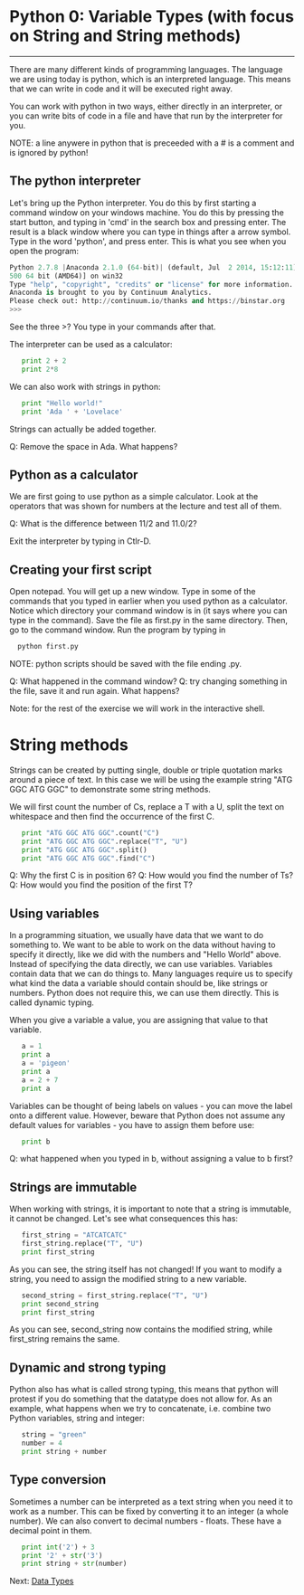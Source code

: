 # Python 0: Variable Types (with focus on String and String methods)

* * * * *

There are many different kinds of programming languages. The language we are using today is python, which is an interpreted language. This means that we can write in code and it will be executed right away. 

You can work with python in two ways, either directly in an interpreter, or you can write bits of code in a file and have that run by the interpreter for you. 

NOTE: a line anywere in python that is preceeded with a # is a comment and is ignored by python!

## The python interpreter

Let's bring up the Python interpreter. You do this by first starting a command window on your windows machine. You do this by pressing the start button, and typing in 'cmd' in the search box and pressing enter. The result is a black window where you can type in things after a arrow symbol. Type in the word 'python', and press enter. This is what you see when you open the program:

```python
Python 2.7.8 |Anaconda 2.1.0 (64-bit)| (default, Jul  2 2014, 15:12:11) [MS
500 64 bit (AMD64)] on win32
Type "help", "copyright", "credits" or "license" for more information.
Anaconda is brought to you by Continuum Analytics.
Please check out: http://continuum.io/thanks and https://binstar.org
>>>
```

See the three >? You type in your commands after that.

The interpreter can be used as a calculator:

```python
   print 2 + 2
   print 2*8
```

We can also work with strings in python:

```python
   print "Hello world!"
   print 'Ada ' + 'Lovelace'
```
Strings can actually be added together.

Q: Remove the space in Ada. What happens?

## Python as a calculator
We are first going to use python as a simple calculator. Look at the operators that was shown for numbers at the lecture and test all of them.

Q: What is the difference between 11/2 and 11.0/2?

Exit the interpreter by typing in Ctlr-D.

## Creating your first script

Open notepad. You will get up a new window. Type in some of the commands that you typed in earlier when you used python as a calculator. Notice which directory your command window is in (it says where you can type in the command). Save the file as first.py in the same directory. Then, go to the command window. Run the program by typing in

```python
  python first.py
```

NOTE: python scripts should be saved with the file ending .py. 

Q: What happened in the command window?
Q: try changing something in the file, save it and run again. What happens?

Note: for the rest of the exercise we will work in the interactive shell.

# String methods

Strings can be created by putting single, double or triple quotation marks around a piece of text. In this case we will be using the example string "ATG GGC ATG GGC" to demonstrate some string methods.

We will first count the number of Cs, replace a T with a U, split the text on whitespace and then find the occurrence of the first C.

```python
   print "ATG GGC ATG GGC".count("C")
   print "ATG GGC ATG GGC".replace("T", "U")
   print "ATG GGC ATG GGC".split()
   print "ATG GGC ATG GGC".find("C")
```

Q: Why the first C is in position 6?
Q: How would you find the number of Ts?
Q: How would you find the position of the first T?

## Using variables

In a programming situation, we usually have data that we want to do something to. We want to be able to work on the data without having to specify it directly, like we did with the numbers and "Hello World" above. Instead of specifying the data directly, we can use variables. Variables contain data that we can do things to. Many languages require us to specify what kind the data a variable should contain should be, like strings or numbers. Python does not require this, we can use them directly. This is called dynamic typing.

When you give a variable a value, you are assigning that value to that variable. 

```python
   a = 1
   print a
   a = 'pigeon'
   print a
   a = 2 + 7 
   print a
```

Variables can be thought of being labels on values - you can move the label onto a different value. However, beware that Python does not assume any default values for variables - you have to assign them before use:

```python
   print b
```
Q: what happened when you typed in b, without assigning a value to b first?

## Strings are immutable

When working with strings, it is important to note that a string is immutable, it cannot be changed. Let's see what consequences this has:

```python
   first_string = "ATCATCATC"
   first_string.replace("T", "U")
   print first_string
```

As you can see, the string itself has not changed! If you want to modify a string, you need to assign the modified string to a new variable.

```python
   second_string = first_string.replace("T", "U")
   print second_string
   print first_string
```

As you can see, second_string now contains the modified string, while first_string remains the same.


## Dynamic and strong typing

Python also has what is called strong typing, this means that python will protest if you do something that the datatype does not allow for. As an example, what happens when we try to concatenate, i.e. combine two Python variables, string and integer:

```python
   string = "green"
   number = 4
   print string + number 
```

## Type conversion

Sometimes a number can be interpreted as a text string when you need it to work as a number. This can be fixed by converting it to an integer (a whole number). We can also convert to decimal numbers - floats. These have a decimal point in them.

```python
   print int('2') + 3
   print '2' + str('3')
   print string + str(number)
```

Next: [Data Types](1_Data_Types.md)
